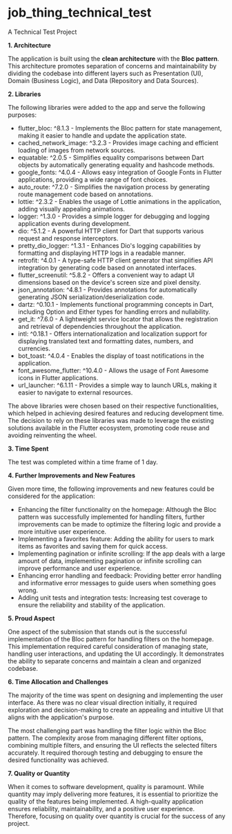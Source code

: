 # job_thing_technical_test

A Technical Test Project

**1. Architecture**

The application is built using the **clean architecture** with the **Bloc pattern**. This architecture promotes separation of concerns and maintainability by dividing the codebase into different layers such as Presentation (UI), Domain (Business Logic), and Data (Repository and Data Sources).

**2. Libraries**

The following libraries were added to the app and serve the following purposes:

- flutter_bloc: ^8.1.3 - Implements the Bloc pattern for state management, making it easier to handle and update the application state.
- cached_network_image: ^3.2.3 - Provides image caching and efficient loading of images from network sources.
- equatable: ^2.0.5 - Simplifies equality comparisons between Dart objects by automatically generating equality and hashcode methods.
- google_fonts: ^4.0.4 - Allows easy integration of Google Fonts in Flutter applications, providing a wide range of font choices.
- auto_route: ^7.2.0 - Simplifies the navigation process by generating route management code based on annotations.
- lottie: ^2.3.2 - Enables the usage of Lottie animations in the application, adding visually appealing animations.
- logger: ^1.3.0 - Provides a simple logger for debugging and logging application events during development.
- dio: ^5.1.2 - A powerful HTTP client for Dart that supports various request and response interceptors.
- pretty_dio_logger: ^1.3.1 - Enhances Dio's logging capabilities by formatting and displaying HTTP logs in a readable manner.
- retrofit: ^4.0.1 - A type-safe HTTP client generator that simplifies API integration by generating code based on annotated interfaces.
- flutter_screenutil: ^5.8.2 - Offers a convenient way to adapt UI dimensions based on the device's screen size and pixel density.
- json_annotation: ^4.8.1 - Provides annotations for automatically generating JSON serialization/deserialization code.
- dartz: ^0.10.1 - Implements functional programming concepts in Dart, including Option and Either types for handling errors and nullability.
- get_it: ^7.6.0 - A lightweight service locator that allows the registration and retrieval of dependencies throughout the application.
- intl: ^0.18.1 - Offers internationalization and localization support for displaying translated text and formatting dates, numbers, and currencies.
- bot_toast: ^4.0.4 - Enables the display of toast notifications in the application.
- font_awesome_flutter: ^10.4.0 - Allows the usage of Font Awesome icons in Flutter applications.
- url_launcher: ^6.1.11 - Provides a simple way to launch URLs, making it easier to navigate to external resources.

The above libraries were chosen based on their respective functionalities, which helped in achieving desired features and reducing development time. The decision to rely on these libraries was made to leverage the existing solutions available in the Flutter ecosystem, promoting code reuse and avoiding reinventing the wheel.

**3. Time Spent**

The test was completed within a time frame of 1 day.

**4. Further Improvements and New Features**

Given more time, the following improvements and new features could be considered for the application:

- Enhancing the filter functionality on the homepage: Although the Bloc pattern was successfully implemented for handling filters, further improvements can be made to optimize the filtering logic and provide a more intuitive user experience.
- Implementing a favorites feature: Adding the ability for users to mark items as favorites and saving them for quick access.
- Implementing pagination or infinite scrolling: If the app deals with a large amount of data, implementing pagination or infinite scrolling can improve performance and user experience.
- Enhancing error handling and feedback: Providing better error handling and informative error messages to guide users when something goes wrong.
- Adding unit tests and integration tests: Increasing test coverage to ensure the reliability and stability of the application.

**5. Proud Aspect**

One aspect of the submission that stands out is the successful implementation of the Bloc pattern for handling filters on the homepage. This implementation required careful consideration of managing state, handling user interactions, and updating the UI accordingly. It demonstrates the ability to separate concerns and maintain a clean and organized codebase.

**6. Time Allocation and Challenges**

The majority of the time was spent on designing and implementing the user interface. As there was no clear visual direction initially, it required exploration and decision-making to create an appealing and intuitive UI that aligns with the application's purpose.

The most challenging part was handling the filter logic within the Bloc pattern. The complexity arose from managing different filter options, combining multiple filters, and ensuring the UI reflects the selected filters accurately. It required thorough testing and debugging to ensure the desired functionality was achieved.

**7. Quality or Quantity**

When it comes to software development, quality is paramount. While quantity may imply delivering more features, it is essential to prioritize the quality of the features being implemented. A high-quality application ensures reliability, maintainability, and a positive user experience. Therefore, focusing on quality over quantity is crucial for the success of any project.
